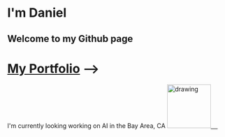 

# I'm Daniel
## Welcome to my Github page

 # [My Portfolio](https://danieltorres.tech) -->
I'm currently looking working on AI in the Bay Area, CA
<a href="https://www.linkedin.com/in/danielrichardtorres/"><img src="https://res.cloudinary.com/importdata/image/upload/v1595012354/linkedin_t9qiwy.png" alt="drawing" width="100"/>&nbsp;&nbsp;&nbsp;&nbsp;
